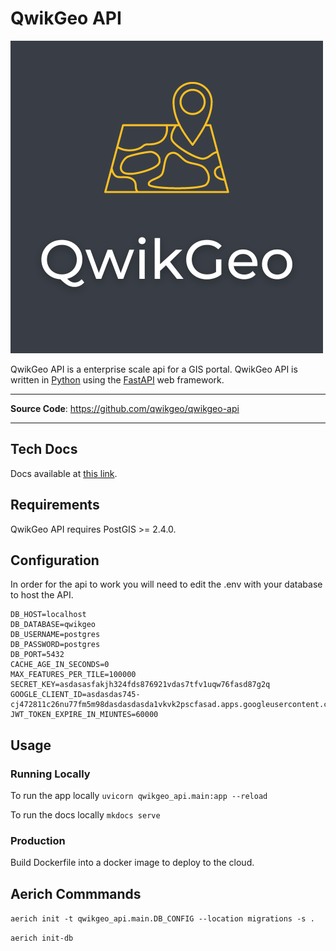 # QwikGeo API

![QwikGeo Image](https://raw.githubusercontent.com/qwikgeo/qwikgeo-api/main/docs/docs/assets/images/qwikgeo.png)

QwikGeo API is a enterprise scale api for a GIS portal. QwikGeo API is written in [Python](https://www.python.org/) using the [FastAPI](https://fastapi.tiangolo.com/) web framework. 

---

**Source Code**: <a href="https://github.com/qwikgeo/qwikgeo-api" target="_blank">https://github.com/qwikgeo/qwikgeo-api</a>

---

## Tech Docs

Docs available at [this link](https://docs.qwikgeo.com).

## Requirements

QwikGeo API requires PostGIS >= 2.4.0.

## Configuration

In order for the api to work you will need to edit the .env with your database to host the API.

```
DB_HOST=localhost
DB_DATABASE=qwikgeo
DB_USERNAME=postgres
DB_PASSWORD=postgres
DB_PORT=5432
CACHE_AGE_IN_SECONDS=0
MAX_FEATURES_PER_TILE=100000
SECRET_KEY=asdasasfakjh324fds876921vdas7tfv1uqw76fasd87g2q
GOOGLE_CLIENT_ID=asdasdas745-cj472811c26nu77fm5m98dasdasdasda1vkvk2pscfasad.apps.googleusercontent.com
JWT_TOKEN_EXPIRE_IN_MIUNTES=60000
```

## Usage

### Running Locally

To run the app locally `uvicorn qwikgeo_api.main:app --reload`

To run the docs locally `mkdocs serve`

### Production
Build Dockerfile into a docker image to deploy to the cloud.

## Aerich Commmands

`aerich init -t qwikgeo_api.main.DB_CONFIG --location migrations -s .`

`aerich init-db`
